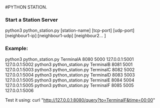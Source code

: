 #PYTHON STATION. 

### Start a Station Server
python3 python_station.py [station-name] [tcp-port] [udp-port] [neighbour1-ip]:[neighbour1-udp] [neighbour2... ]

### Example: 

python3 python_station.py TerminalA 8080 5000 127.0.0.1:5001 127.0.0.1:5002
python3 python_station.py TerminalB 8081 5001 127.0.0.1:5003
python3 python_station.py TerminalC 8082 5002 127.0.0.1:5004
python3 python_station.py TerminalD 8083 5003 127.0.0.1:5005
python3 python_station.py TerminalE 8084 5004 127.0.0.1:5005
python3 python_station.py TerminalF 8085 5005 127.0.0.1:5006

Test it using:
curl "http://127.0.0.1:8080/query?to=TerminalF&time=00:00"
